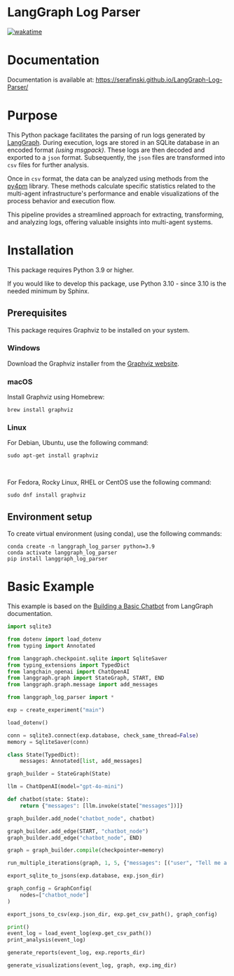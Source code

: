 # LangGraph Log Parser
[![wakatime](https://wakatime.com/badge/user/c88d1b82-ebdd-4842-ad45-93f471842103/project/b6d31f0d-340f-42d5-aa2d-bf3e2e6a0370.svg)](https://wakatime.com/badge/user/c88d1b82-ebdd-4842-ad45-93f471842103/project/b6d31f0d-340f-42d5-aa2d-bf3e2e6a0370)

# Documentation
Documentation is available at: https://serafinski.github.io/LangGraph-Log-Parser/

# Purpose
This Python package facilitates the parsing of run logs generated by [LangGraph](https://langchain-ai.github.io/langgraph/). During execution, logs are stored in an SQLite database in an encoded format _(using msgpack)_. These logs are then decoded and exported to a `json` format. Subsequently, the `json` files are transformed into `csv` files for further analysis.

Once in `csv` format, the data can be analyzed using methods from the [py4pm](https://processintelligence.solutions/static/api/2.7.11/index.html) library. These methods calculate specific statistics related to the multi-agent infrastructure's performance and enable visualizations of the process behavior and execution flow.

This pipeline provides a streamlined approach for extracting, transforming, and analyzing logs, offering valuable insights into multi-agent systems.

# Installation
This package requires Python 3.9 or higher.

If you would like to develop this package, use Python 3.10 - since 3.10 is the needed minimum by Sphinx.
## Prerequisites
This package requires Graphviz to be installed on your system.

### Windows
Download the Graphviz installer from the [Graphviz website](https://graphviz.org/download/).

### macOS
Install Graphviz using Homebrew:
```dotenv
brew install graphviz
```

### Linux
For Debian, Ubuntu, use the following command:
```dotenv
sudo apt-get install graphviz
```
<br>

For Fedora, Rocky Linux, RHEL or CentOS use the following command:
```dotenv
sudo dnf install graphviz
```

## Environment setup
To create virtual environment (using conda), use the following commands:
```dotenv
conda create -n langgraph_log_parser python=3.9
conda activate langgraph_log_parser
pip install langgraph_log_parser
```
# Basic Example
This example is based on the [Building a Basic Chatbot](https://langchain-ai.github.io/langgraph/tutorials/introduction/#part-1-build-a-basic-chatbot) from LangGraph documentation.
```python
import sqlite3

from dotenv import load_dotenv
from typing import Annotated

from langgraph.checkpoint.sqlite import SqliteSaver
from typing_extensions import TypedDict
from langchain_openai import ChatOpenAI
from langgraph.graph import StateGraph, START, END
from langgraph.graph.message import add_messages

from langgraph_log_parser import *

exp = create_experiment("main")

load_dotenv()

conn = sqlite3.connect(exp.database, check_same_thread=False)
memory = SqliteSaver(conn)

class State(TypedDict):
    messages: Annotated[list, add_messages]

graph_builder = StateGraph(State)

llm = ChatOpenAI(model="gpt-4o-mini")

def chatbot(state: State):
    return {"messages": [llm.invoke(state["messages"])]}

graph_builder.add_node("chatbot_node", chatbot)

graph_builder.add_edge(START, "chatbot_node")
graph_builder.add_edge("chatbot_node", END)

graph = graph_builder.compile(checkpointer=memory)

run_multiple_iterations(graph, 1, 5, {"messages": [("user", "Tell me a joke")]})

export_sqlite_to_jsons(exp.database, exp.json_dir)

graph_config = GraphConfig(
    nodes=["chatbot_node"]
)

export_jsons_to_csv(exp.json_dir, exp.get_csv_path(), graph_config)

print()
event_log = load_event_log(exp.get_csv_path())
print_analysis(event_log)

generate_reports(event_log, exp.reports_dir)

generate_visualizations(event_log, graph, exp.img_dir)
```